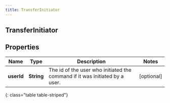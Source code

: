 ```yaml
---
title: TransferInitiator
---
```

## TransferInitiator


## Properties

| Name | Type | Description | Notes |
| ------------ | ------------- | ------------- | ------------- |
| **userId** | <!----><!---->**String**<!----> | The id of the user who initiated the command if it was initiated by a user. |  [optional] |
{: class="table table-striped"}



